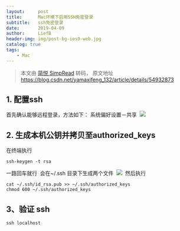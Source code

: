 ```yaml
---
layout:     post
title:      Mac环境下启用SSH免密登录
subtitle:   ssh免密登录
date:       2019-04-09
author:     LiefB
header-img: img/post-bg-ios9-web.jpg
catalog: true
tags:
    - Mac
---
```





> 本文由 [简悦 SimpRead](http://ksria.com/simpread/) 转码， 原文地址 https://blog.csdn.net/yamaxifeng_132/article/details/54932873

## <a></a>1. 配置ssh

首先确认能够远程登录，方法如下：
系统偏好设置－共享 
![](https://img-blog.csdn.net/20161217134610812?watermark/2/text/aHR0cDovL2Jsb2cuY3Nkbi5uZXQvejU5NDc1NDc5Mw==/font/5a6L5L2T/fontsize/400/fill/I0JBQkFCMA==/dissolve/70/gravity/SouthEast) 

## <a></a>2. 生成本机公钥并拷贝至authorized_keys
在终端执行

```
ssh-keygen -t rsa
```

一路回车就行 
会在~/.ssh 目录下生成两个文件 
![](https://img-blog.csdn.net/20161217133826106?watermark/2/text/aHR0cDovL2Jsb2cuY3Nkbi5uZXQvejU5NDc1NDc5Mw==/font/5a6L5L2T/fontsize/400/fill/I0JBQkFCMA==/dissolve/70/gravity/SouthEast) 
然后执行

```
cat ~/.ssh/id_rsa.pub >> ~/.ssh/authorized_keys
chmod 600 ~/.ssh/authorized_keys
```

## <a></a><a></a>3、验证 ssh

```
ssh localhost
```